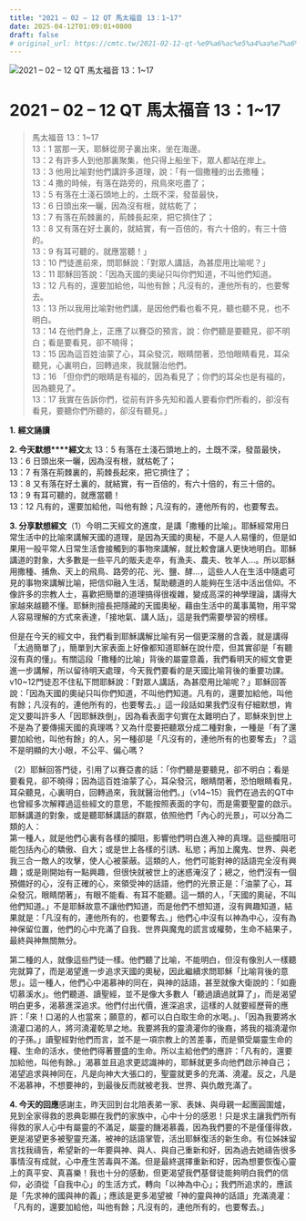 ```yaml
---
title: "2021 – 02 – 12 QT 馬太福音 13：1~17"
date: 2025-04-12T01:09:01+0800
draft: false
# original_url: https://cmtc.tw/2021-02-12-qt-%e9%a6%ac%e5%a4%aa%e7%a6%8f%e9%9f%b3-13%ef%bc%9a117
---
```


![2021 – 02 – 12 QT 馬太福音 13：1\~17](/images/qt.jpg   "2021 – 02 – 12 QT 馬太福音 13：1\~17")

# 2021 – 02 – 12 QT 馬太福音 13：1\~17

> 馬太福音 13：1\~17  
> 13：1 當那一天，耶穌從房子裏出來，坐在海邊。  
> 13：2 有許多人到他那裏聚集，他只得上船坐下，眾人都站在岸上。  
> 13：3 他用比喻對他們講許多道理，說：「有一個撒種的出去撒種；  
> 13：4 撒的時候，有落在路旁的，飛鳥來吃盡了；  
> 13：5 有落在土淺石頭地上的，土既不深，發苗最快，  
> 13：6 日頭出來一曬，因為沒有根，就枯乾了；  
> 13：7 有落在荊棘裏的，荊棘長起來，把它擠住了；  
> 13：8 又有落在好土裏的，就結實，有一百倍的，有六十倍的，有三十倍的。  
> 13：9 有耳可聽的，就應當聽！」  
> 13：10 門徒進前來，問耶穌說：「對眾人講話，為甚麼用比喻呢？」  
> 13：11 耶穌回答說：「因為天國的奧祕只叫你們知道，不叫他們知道。  
> 13：12 凡有的，還要加給他，叫他有餘；凡沒有的，連他所有的，也要奪去。  
> 13：13 所以我用比喻對他們講，是因他們看也看不見，聽也聽不見，也不明白。  
> 13：14 在他們身上，正應了以賽亞的預言，說：你們聽是要聽見，卻不明白；看是要看見，卻不曉得；  
> 13：15 因為這百姓油蒙了心，耳朵發沉，眼睛閉著，恐怕眼睛看見，耳朵聽見，心裏明白，回轉過來，我就醫治他們。  
> 13：16 「但你們的眼睛是有福的，因為看見了；你們的耳朵也是有福的，因為聽見了。  
> 13：17 我實在告訴你們，從前有許多先知和義人要看你們所看的，卻沒有看見，要聽你們所聽的，卻沒有聽見。」

**1.** **經文誦讀**

**2. 今天默想****經文**太 13：5 有落在土淺石頭地上的，土既不深，發苗最快，  
13：6 日頭出來一曬，因為沒有根，就枯乾了；  
13：7 有落在荊棘裏的，荊棘長起來，把它擠住了；  
13：8 又有落在好土裏的，就結實，有一百倍的，有六十倍的，有三十倍的。  
13：9 有耳可聽的，就應當聽！  
13：12 凡有的，還要加給他，叫他有餘；凡沒有的，連他所有的，也要奪去。

**3. 分享默想經文**（1）今明二天經文的進度，是講「撒種的比喻」。耶穌經常用日常生活中的比喻來講解天國的道理，是因為天國的奧秘，不是人人易懂的，但是如果用一般平常人日常生活會接觸到的事物來講解，就比較會讓人更快地明白。耶穌講道的對象，大多數是一些平凡的販夫走卒，有漁夫、農夫、牧羊人…。所以耶穌用撒種、捕魚、天上的飛鳥、路旁的花、光、鹽、酵…，這些人人在生活中隨處可見的事物來講解比喻，把信仰融入生活，幫助聽道的人能夠在生活中活出信仰。不像許多的宗教人士，喜歡把簡單的道理搞得很複雜，變成高深的神學理論，講得大家越來越聽不懂。耶穌則擅長把隱藏的天國奧秘，藉由生活中的萬事萬物，用平常人容易理解的方式來表達，「接地氣、講人話」，這是我們需要學習的榜樣。

但是在今天的經文中，我們看到耶穌講解比喻有另一個更深層的含義，就是講得「太過簡單了」，簡單到大家表面上好像都知道耶穌在說什麼，但其實卻是「有聽沒有真的懂」。有關這段「撒種的比喻」背後的屬靈意義，我們看明天的經文會更進一步講解，所以留待明天處理，今天我們要看的是天國比喻背後的重要功課。v10\~12門徒忍不住私下問耶穌說：「對眾人講話，為甚麼用比喻呢？」耶穌回答說：「因為天國的奧祕只叫你們知道，不叫他們知道。凡有的，還要加給他，叫他有餘；凡沒有的，連他所有的，也要奪去。」這一段話如果我們沒有仔細默想，肯定又要叫許多人「因耶穌跌倒」，因為看表面字句實在太難明白了，耶穌來到世上不是為了要傳揚天國的真理嗎？又為什麼要把聽眾分成二種對象，一種是「有了還要加給他，叫他有餘」的人，另一種卻是「凡沒有的，連他所有的也要奪去」？這不是明顯的大小眼，不公平、偏心嗎？

（2）耶穌回答門徒，引用了以賽亞書的話：「你們聽是要聽見，卻不明白；看是要看見，卻不曉得；因為這百姓油蒙了心，耳朵發沉，眼睛閉著，恐怕眼睛看見，耳朵聽見，心裏明白，回轉過來，我就醫治他們。」（v14\~15）我們在過去的QT中也曾經多次解釋過這些經文的意思，不能按照表面的字句，而是需要聖靈的啟示。耶穌講道的對象，或是聽耶穌講話的群眾，依照他們「內心的光景」，可以分為二類的人：  
第一種人，就是他們心裏有各樣的攔阻，影響他們明白進入神的真理。這些攔阻可能包括內心的驕傲、自大；或是世上各樣的引誘、私慾；再加上魔鬼、世界、與老我三合一敵人的攻擊，使人心被蒙蔽。這類的人，他們可能對神的話語完全沒有興趣；或是剛開始有一點興趣，但很快就被世上的迷惑淹沒了；總之，他們沒有一個預備好的心，沒有正確的心，來領受神的話語，他們的光景正是：「油蒙了心，耳朵發沉，眼睛閉著」，有眼不能看、有耳不能聽。這一類的人，「天國的奧祕，不叫他們知道。」不是耶穌故意不讓他們知道，而是他們不想知道，沒有興趣知道，結果就是：「凡沒有的，連他所有的，也要奪去。」他們心中沒有以神為中心，沒有為神保留位置，他們的心中充滿了自我、世界與魔鬼的謊言或權勢，生命不結果子，最終與神無關無分。

第二種的人，就像這些門徒一樣。他們聽了比喻，不能明白，但沒有像別人一樣聽完就算了，而是渴望進一步追求天國的奧秘，因此繼續求問耶穌「比喻背後的意思」。這一種人，他們心中渴慕神的同在，與神的話語，甚至就像大衛說的：「如鹿切慕溪水」。他們聽道、讀聖經，並不是像大多數人「聽過讀過就算了」，而是渴望明白更多，渴慕進深追求。他們付出代價，進深追求，這樣的人就要經歷莦的應許：「來！口渴的人也當來；願意的，都可以白白取生命的水喝。」、「因為我要將水澆灌口渴的人，將河澆灌乾旱之地。我要將我的靈澆灌你的後裔，將我的福澆灌你的子孫。」讀聖經對他們而言，並不是一項宗教上的苦差事，而是領受屬靈生命的糧、生命的活水，使他們得著豐盛的生命。所以主給他們的應許：「凡有的，還要加給他，叫他有餘。」渴慕並且追求更認識神的，耶穌就更多向他們啟示神自己；渴望追求與神同在，凡是向神大大張口的，聖靈就更多的充滿、澆灌。反之，凡是不渴慕神，不想要神的，到最後反而就被老我、世界、與仇敵充滿了。

**4. 今天的回應**感謝主，昨天回到台北陪表弟一家、表妹、與母親一起團圓圍爐，見到全家得救的恩典彰顯在我們的家族中，心中十分的感恩！只是求主讓我們所有得救的家人心中有屬靈的不滿足，屬靈的饑渴慕義，因為我們要的不是僅僅得救，更是渴望更多被聖靈充滿，被神的話語掌管，活出耶穌復活的新生命。有位姊妹留言找我禱告，希望新的一年要與神、與人、與自己重新和好，因為過去她禱告很多事情沒有成就，心中產生苦毒與不滿。但是最終選擇重新和好，因為想要恢復心靈上的真平安、真喜樂！我也十分的感動，但更渴望我們基督徒能夠明白我們的信仰，必須從「自我中心」的生活方式，轉向「以神為中心」；我們所追求的，應該是「先求神的國與神的義」；應該是更多渴望被「神的靈與神的話語」充滿澆灌：「凡有的，還要加給他，叫他有餘；凡沒有的，連他所有的，也要奪去。」